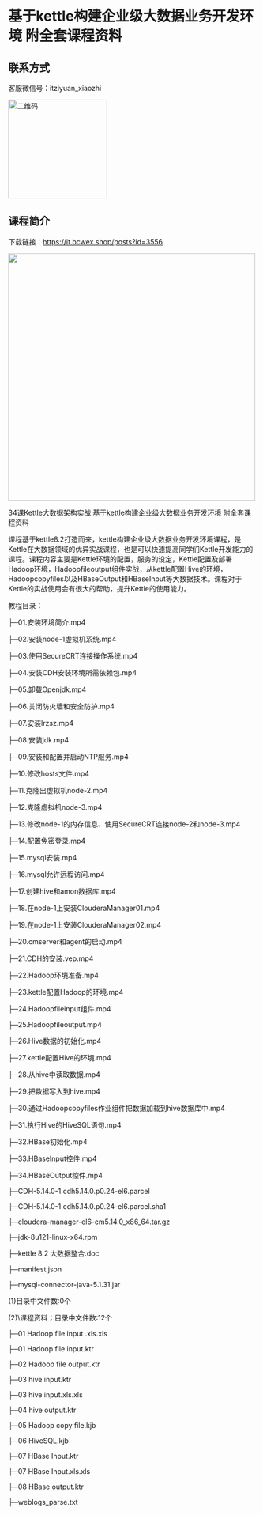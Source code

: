 # 基于kettle构建企业级大数据业务开发环境 附全套课程资料

## 联系方式

客服微信号：itziyuan_xiaozhi

<img src="https://ziyuanyun.oss-cn-guangzhou.aliyuncs.com/common/20240614073449/666b82192834a.jpg" width="200" height="200" alt="二维码">

## 课程简介

下载链接：https://it.bcwex.shop/posts?id=3556

<img src="https://ziyuanyun.oss-cn-guangzhou.aliyuncs.com/yun/20240515185222/664493e6dce1b.jpg" width="500" alt="">

  

 34课Kettle大数据架构实战 基于kettle构建企业级大数据业务开发环境 附全套课程资料

 课程基于kettle8.2打造而来，kettle构建企业级大数据业务开发环境课程，是Kettle在大数据领域的优异实战课程，也是可以快速提高同学们Kettle开发能力的课程。课程内容主要是Kettle环境的配置，服务的设定，Kettle配置及部署Hadoop环境，Hadoopfileoutput组件实战，从kettle配置Hive的环境，Hadoopcopyfiles以及HBaseOutput和HBaseInput等大数据技术。课程对于Kettle的实战使用会有很大的帮助，提升Kettle的使用能力。

 教程目录：

 ├─01.安装环境简介.mp4

 ├─02.安装node-1虚拟机系统.mp4

 ├─03.使用SecureCRT连接操作系统.mp4

 ├─04.安装CDH安装环境所需依赖包.mp4

 ├─05.卸载Openjdk.mp4

 ├─06.关闭防火墙和安全防护.mp4

 ├─07.安装lrzsz.mp4

 ├─08.安装jdk.mp4

 ├─09.安装和配置并启动NTP服务.mp4

 ├─10.修改hosts文件.mp4

 ├─11.克隆出虚拟机node-2.mp4

 ├─12.克隆虚拟机node-3.mp4

 ├─13.修改node-1的内存信息、使用SecureCRT连接node-2和node-3.mp4

 ├─14.配置免密登录.mp4

 ├─15.mysql安装.mp4

 ├─16.mysql允许远程访问.mp4

 ├─17.创建hive和amon数据库.mp4

 ├─18.在node-1上安装ClouderaManager01.mp4

 ├─19.在node-1上安装ClouderaManager02.mp4

 ├─20.cmserver和agent的启动.mp4

 ├─21.CDH的安装.vep.mp4

 ├─22.Hadoop环境准备.mp4

 ├─23.kettle配置Hadoop的环境.mp4

 ├─24.Hadoopfileinput组件.mp4

 ├─25.Hadoopfileoutput.mp4

 ├─26.Hive数据的初始化.mp4

 ├─27.kettle配置Hive的环境.mp4

 ├─28.从hive中读取数据.mp4

 ├─29.把数据写入到hive.mp4

 ├─30.通过Hadoopcopyfiles作业组件把数据加载到hive数据库中.mp4

 ├─31.执行Hive的HiveSQL语句.mp4

 ├─32.HBase初始化.mp4

 ├─33.HBaseInput控件.mp4

 ├─34.HBaseOutput控件.mp4

 ├─CDH-5.14.0-1.cdh5.14.0.p0.24-el6.parcel

 ├─CDH-5.14.0-1.cdh5.14.0.p0.24-el6.parcel.sha1

 ├─cloudera-manager-el6-cm5.14.0_x86_64.tar.gz

 ├─jdk-8u121-linux-x64.rpm

 ├─kettle 8.2 大数据整合.doc

 ├─manifest.json

 ├─mysql-connector-java-5.1.31.jar

 (1)目录中文件数:0个

 (2)\课程资料；目录中文件数:12个

 ├─01 Hadoop file input .xls.xls

 ├─01 Hadoop file input.ktr

 ├─02 Hadoop file output.ktr

 ├─03 hive input.ktr

 ├─03 hive input.xls.xls

 ├─04 hive output.ktr

 ├─05 Hadoop copy file.kjb

 ├─06 HiveSQL.kjb

 ├─07 HBase Input.ktr

 ├─07 HBase Input.xls.xls

 ├─08 HBase output.ktr

 ├─weblogs_parse.txt

  